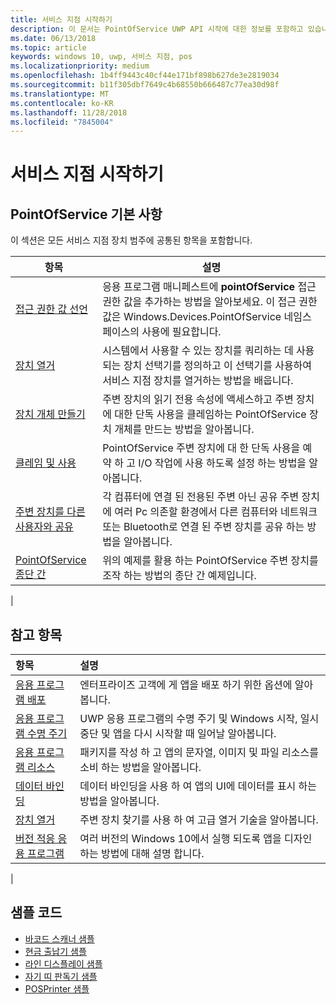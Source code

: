```yaml
---
title: 서비스 지점 시작하기
description: 이 문서는 PointOfService UWP API 시작에 대한 정보를 포함하고 있습니다.
ms.date: 06/13/2018
ms.topic: article
keywords: windows 10, uwp, 서비스 지점, pos
ms.localizationpriority: medium
ms.openlocfilehash: 1b4ff9443c40cf44e171bf898b627de3e2819034
ms.sourcegitcommit: b11f305dbf7649c4b68550b666487c77ea30d98f
ms.translationtype: MT
ms.contentlocale: ko-KR
ms.lasthandoff: 11/28/2018
ms.locfileid: "7845004"
---
```

# <a name="getting-started-with-point-of-service"></a>서비스 지점 시작하기

## <a name="pointofservice-basics"></a>PointOfService 기본 사항

이 섹션은 모든 서비스 지점 장치 범주에 공통된 항목을 포함합니다.

|항목 |설명 |
|------|------------|
| [접근 권한 값 선언](pos-basics-capability.md)      | 응용 프로그램 매니페스트에 **pointOfService** 접근 권한 값을 추가하는 방법을 알아보세요.  이 접근 권한 값은 Windows.Devices.PointOfService 네임스페이스의 사용에 필요합니다.  |
| [장치 열거](pos-basics-enumerating.md)        | 시스템에서 사용할 수 있는 장치를 쿼리하는 데 사용되는 장치 선택기를 정의하고 이 선택기를 사용하여 서비스 지점 장치를 열거하는 방법을 배웁니다.  |
| [장치 개체 만들기](pos-basics-deviceobject.md)  | 주변 장치의 읽기 전용 속성에 액세스하고 주변 장치에 대한 단독 사용을 클레임하는 PointOfService 장치 개체를 만드는 방법을 알아봅니다. |
| [클레임 및 사용 ](pos-basics-claim.md)  | PointOfService 주변 장치에 대 한 단독 사용을 예약 하 고 I/O 작업에 사용 하도록 설정 하는 방법을 알아봅니다.  |
| [주변 장치를 다른 사용자와 공유](pos-basics-sharing.md) | 각 컴퓨터에 연결 된 전용된 주변 아닌 공유 주변 장치에 여러 Pc 의존할 환경에서 다른 컴퓨터와 네트워크 또는 Bluetooth로 연결 된 주변 장치를 공유 하는 방법을 알아봅니다.
| [PointOfService 종단 간](pos-get-started.md)  | 위의 예제를 활용 하는 PointOfService 주변 장치를 조작 하는 방법의 종단 간 예제입니다. |
|

## <a name="see-also"></a>참고 항목

| 항목   | 설명 |
|:--------|:------------|
| [응용 프로그램 배포](../publish/distribute-lob-apps-to-enterprises.md) | 엔터프라이즈 고객에 게 앱을 배포 하기 위한 옵션에 알아봅니다. |
| [응용 프로그램 수명 주기](../launch-resume/app-lifecycle.md) | UWP 응용 프로그램의 수명 주기 및 Windows 시작, 일시 중단 및 앱을 다시 시작할 때 일어날 알아봅니다. |
| [응용 프로그램 리소스](../app-resources/index.md) | 패키지를 작성 하 고 앱의 문자열, 이미지 및 파일 리소스를 소비 하는 방법을 알아봅니다. |
| [데이터 바인딩](../data-binding/index.md) | 데이터 바인딩을 사용 하 여 앱의 UI에 데이터를 표시 하는 방법을 알아봅니다. |
| [장치 열거](enumerate-devices.md) | 주변 장치 찾기를 사용 하 여 고급 열거 기술을 알아봅니다.|
| [버전 적응 응용 프로그램](../debug-test-perf/version-adaptive-apps.md) | 여러 버전의 Windows 10에서 실행 되도록 앱을 디자인 하는 방법에 대해 설명 합니다.|
|


## <a name="sample-code"></a>샘플 코드
+ [바코드 스캐너 샘플](https://github.com/Microsoft/Windows-universal-samples/tree/master/Samples/BarcodeScanner)
+ [현금 출납기 샘플]( https://github.com/Microsoft/Windows-universal-samples/tree/master/Samples/CashDrawer)
+ [라인 디스플레이 샘플](https://github.com/Microsoft/Windows-universal-samples/tree/master/Samples/LineDisplay)
+ [자기 띠 판독기 샘플](https://github.com/Microsoft/Windows-universal-samples/tree/master/Samples/MagneticStripeReader)
+ [POSPrinter 샘플](https://github.com/Microsoft/Windows-universal-samples/tree/master/Samples/PosPrinter)

